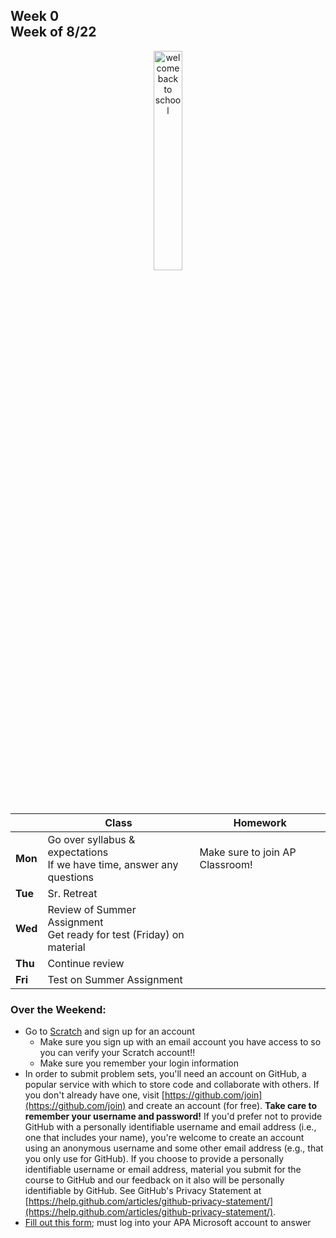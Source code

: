 <meta http-equiv="refresh" content="300"/>

## Week 0<br>Week of 8/22  

<div style="text-align:center">
<img src="https://image.freepik.com/free-vector/back-school-design-with-yellow-background-vector_1142-4669.jpg" alt="welcome back to school" width="30%">
</div>
<br><br>
  
  |       | Class | Homework |
  | ----- | ----- | -------- |
  |**Mon**|Go over syllabus & expectations<br>If we have time, answer any questions |Make sure to join AP Classroom! |
  |**Tue**|Sr. Retreat | |
  |**Wed**|Review of Summer Assignment<br>Get ready for test (Friday) on material | |
  |**Thu**|Continue review | |
  |**Fri**|Test on Summer Assignment | |

### Over the Weekend:  
  - Go to [Scratch](https://scratch.mit.edu) and sign up for an account 
    - Make sure you sign up with an email account you have access to so you can verify your Scratch account!!
    - Make sure you remember your login information
  - In order to submit problem sets, you'll need an account on GitHub, a popular service with which to store code and collaborate with others. If you don't already have one, visit [https://github.com/join](https://github.com/join) and create an account (for free). **Take care to remember your username and password!** If you'd prefer not to provide GitHub with a personally identifiable username and email address (i.e., one that includes your name), you're welcome to create an account using an anonymous username and some other email address (e.g., that you only use for GitHub). If you choose to provide a personally identifiable username or email address, material you submit for the course to GitHub and our feedback on it also will be personally identifiable by GitHub. See GitHub's Privacy Statement at [https://help.github.com/articles/github-privacy-statement/](https://help.github.com/articles/github-privacy-statement/).
  - [Fill out this form](https://forms.microsoft.com/r/2d6v9S6WGw); must log into your APA Microsoft account to answer

